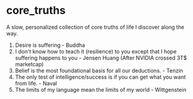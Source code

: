 # core_truths
A slow, personalized collection of core truths of life I discover along the way.

1. Desire is suffering - Buddha
2. I don't know how to teach it (resilience) to you except that I hope suffering happens to you - Jensen Huang (After NVIDIA crossed 3T$ marketcap)
3. Belief is the most foundational basis for all our deductions. - Tenzin
4. The only test of intelligence/success is if you can get what you want from life. - Naval
5. The limits of my language mean the limits of my world - Wittgenstein
